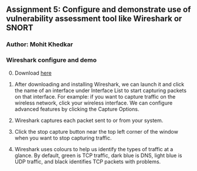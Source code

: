 ## Assignment 5: Configure and demonstrate use of vulnerability assessment tool like Wireshark or SNORT 
### Author: Mohit Khedkar

### Wireshark configure and demo
0. Download [here](https://www.wireshark.org/download.html)

1.	After downloading and installing Wireshark, we can launch it and click the name of an interface under Interface List to start capturing packets on that interface. For example: if you want to capture traffic on the wireless network, click your wireless interface. We can configure advanced features by clicking the Capture Options.
2.	Wireshark captures each packet sent to or from your system.
3.	Click the stop capture button near the top left corner of the window when you want to stop capturing traffic.
4.	Wireshark uses colours to help us identify the types of traffic at a glance. By default, green is TCP traffic, dark blue is DNS, light blue is UDP traffic, and black identifies TCP packets with problems.
